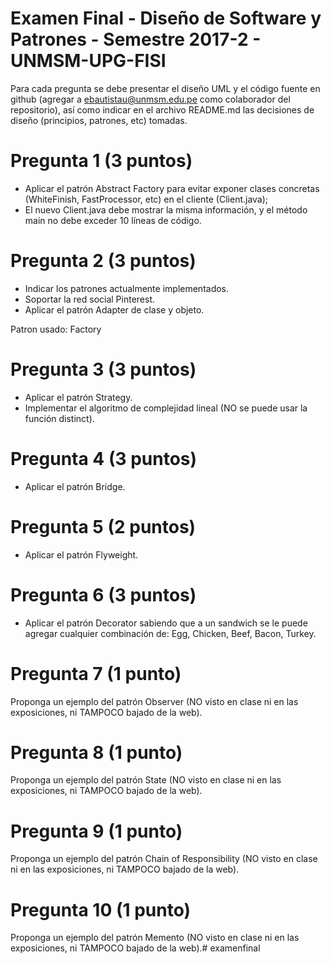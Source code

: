 # Examen Final - Diseño de Software y Patrones - Semestre 2017-2 - UNMSM-UPG-FISI
Para cada pregunta se debe presentar el diseño UML y el código fuente en github (agregar a ebautistau@unmsm.edu.pe como colaborador del repositorio), así como indicar en el archivo README.md las decisiones de diseño (principios, patrones, etc) tomadas.

# Pregunta 1 (3 puntos)
- Aplicar el patrón Abstract Factory para evitar exponer clases concretas (WhiteFinish, FastProcessor, etc) en el cliente (Client.java);
- El nuevo Client.java debe mostrar la misma información, y el método main no debe exceder 10 líneas de código.



# Pregunta 2 (3 puntos)
- Indicar los patrones actualmente implementados.
- Soportar la red social Pinterest.
- Aplicar el patrón Adapter de clase y objeto.

Patron usado: Factory

# Pregunta 3 (3 puntos)
- Aplicar el patrón Strategy.
- Implementar el algoritmo de complejidad lineal (NO se puede usar la función distinct).

# Pregunta 4 (3 puntos)
- Aplicar el patrón Bridge.

# Pregunta 5 (2 puntos)
- Aplicar el patrón Flyweight.

# Pregunta 6 (3 puntos)
- Aplicar el patrón Decorator sabiendo que a un sandwich se le puede agregar cualquier combinación de: Egg, Chicken, Beef, Bacon, Turkey.

# Pregunta 7 (1 punto)
Proponga un ejemplo del patrón Observer (NO visto en clase ni en las exposiciones, ni TAMPOCO bajado de la web).

# Pregunta 8 (1 punto)
Proponga un ejemplo del patrón State (NO visto en clase ni en las exposiciones, ni TAMPOCO bajado de la web).

# Pregunta 9 (1 punto)
Proponga un ejemplo del patrón Chain of Responsibility (NO visto en clase ni en las exposiciones, ni TAMPOCO bajado de la web).

# Pregunta 10 (1 punto)
Proponga un ejemplo del patrón Memento (NO visto en clase ni en las exposiciones, ni TAMPOCO bajado de la web).# examenfinal
